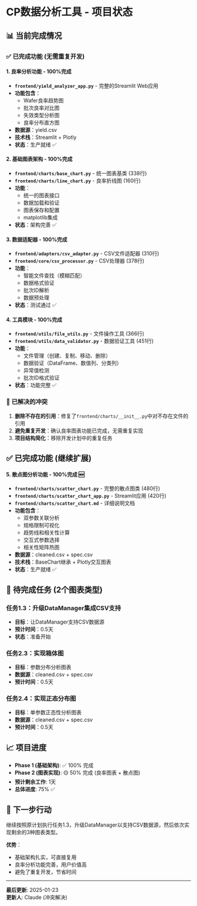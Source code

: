 # CP数据分析工具 - 项目状态

## 📊 当前完成情况

### ✅ **已完成功能 (无需重复开发)**

#### 1. 良率分析功能 - 100%完成
- **`frontend/yield_analyzer_app.py`** - 完整的Streamlit Web应用
- **功能包含**：
  - Wafer良率趋势图
  - 批次良率对比图  
  - 失效类型分析图
  - 良率分布直方图
- **数据源**：yield.csv
- **技术栈**：Streamlit + Plotly
- **状态**：生产就绪 ✅

#### 2. 基础图表架构 - 100%完成
- **`frontend/charts/base_chart.py`** - 统一图表基类 (338行)
- **`frontend/charts/line_chart.py`** - 良率折线图 (160行)
- **功能**：
  - 统一的图表接口
  - 数据加载和验证
  - 图表保存和配置
  - matplotlib集成
- **状态**：架构完善 ✅

#### 3. 数据适配器 - 100%完成  
- **`frontend/adapters/csv_adapter.py`** - CSV文件适配器 (310行)
- **`frontend/core/csv_processor.py`** - CSV处理器 (378行)
- **功能**：
  - 智能文件查找（模糊匹配）
  - 数据格式验证
  - 批次ID解析
  - 数据预处理
- **状态**：测试通过 ✅

#### 4. 工具模块 - 100%完成
- **`frontend/utils/file_utils.py`** - 文件操作工具 (366行)
- **`frontend/utils/data_validator.py`** - 数据验证工具 (451行)
- **功能**：
  - 文件管理（创建、复制、移动、删除）
  - 数据验证（DataFrame、数值列、分类列）
  - 异常值检测
  - 批次ID格式验证
- **状态**：功能完整 ✅

### 🔧 **已解决的冲突**

1. **删除不存在的引用**：修复了`frontend/charts/__init__.py`中对不存在文件的引用
2. **避免重复开发**：确认良率图表功能已完成，无需重复实现
3. **项目结构简化**：移除开发计划中的重复任务

## ✅ **已完成功能 (继续扩展)**

#### 5. 散点图分析功能 - 100%完成 🆕
- **`frontend/charts/scatter_chart.py`** - 完整的散点图类 (480行)
- **`frontend/charts/scatter_chart_app.py`** - Streamlit应用 (420行)
- **`frontend/charts/scatter_chart.md`** - 详细说明文档
- **功能包含**：
  - 双参数关联分析
  - 规格限制可视化
  - 趋势线和相关性计算
  - 交互式参数选择
  - 相关性矩阵热图
- **数据源**：cleaned.csv + spec.csv
- **技术栈**：BaseChart继承 + Plotly交互图表
- **状态**：生产就绪 ✅

## 🎯 **待完成任务 (2个图表类型)**

### 任务1.3：升级DataManager集成CSV支持
- **目标**：让DataManager支持CSV数据源
- **预计时间**：0.5天
- **状态**：准备开始

### 任务2.3：实现箱体图  
- **目标**：参数分布分析图表
- **数据源**：cleaned.csv + spec.csv
- **预计时间**：0.5天

### 任务2.4：实现正态分布图
- **目标**：单参数正态性分析图表
- **数据源**：cleaned.csv + spec.csv
- **预计时间**：0.5天

## 📈 **项目进度**

- **Phase 1 (基础架构)**: ✅ 100% 完成
- **Phase 2 (图表实现)**: 🟡 50% 完成 (良率图表 + 散点图)
- **预计剩余工作**: 1天
- **总体进度**: 75% ✅

## 🚀 **下一步行动**

继续按照原计划执行任务1.3，升级DataManager以支持CSV数据源，然后依次实现剩余的3种图表类型。

**优势**：
- 基础架构扎实，可直接复用
- 良率分析功能完善，用户价值高
- 避免了重复开发，节省时间

---
**最后更新**: 2025-01-23  
**更新人**: Claude (冲突解决) 